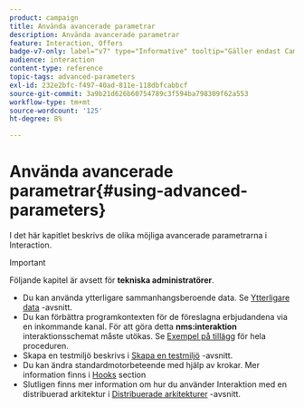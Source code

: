 ```yaml
---
product: campaign
title: Använda avancerade parametrar
description: Använda avancerade parametrar
feature: Interaction, Offers
badge-v7-only: label="v7" type="Informative" tooltip="Gäller endast Campaign Classic v7"
audience: interaction
content-type: reference
topic-tags: advanced-parameters
exl-id: 232e2bfc-f497-40ad-811e-118dbfcabbcf
source-git-commit: 3a9b21d626b60754789c3f594ba798309f62a553
workflow-type: tm+mt
source-wordcount: '125'
ht-degree: 8%

---
```


# Använda avancerade parametrar{#using-advanced-parameters}



I det här kapitlet beskrivs de olika möjliga avancerade parametrarna i Interaction.

>[!IMPORTANT]
>
>Följande kapitel är avsett för **tekniska administratörer**.

* Du kan använda ytterligare sammanhangsberoende data. Se [Ytterligare data](../../interaction/using/additional-data.md) -avsnitt.
* Du kan förbättra programkontexten för de föreslagna erbjudandena via en inkommande kanal. För att göra detta **nms:interaktion** interaktionsschemat måste utökas. Se [Exempel på tillägg](../../interaction/using/extension-example.md) för hela proceduren.
* Skapa en testmiljö beskrivs i [Skapa en testmiljö](../../interaction/using/creating-a-test-environment.md) -avsnitt.
* Du kan ändra standardmotorbeteende med hjälp av krokar. Mer information finns i [Hooks](../../interaction/using/hooks.md) section
* Slutligen finns mer information om hur du använder Interaktion med en distribuerad arkitektur i [Distribuerade arkitekturer](../../interaction/using/distributed-architectures.md) -avsnitt.
